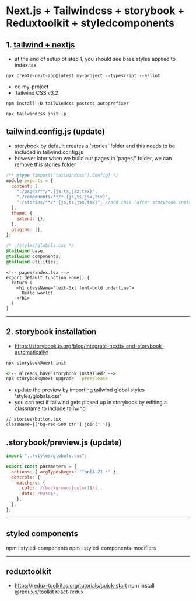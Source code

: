# Next.js + Tailwindcss + storybook + Reduxtoolkit + styledcomponents

## 1. [tailwind + nextjs](https://tailwindcss.com/docs/guides/nextjs)

- at the end of setup of step 1, you should see base styles applied to index.tsx

```
npx create-next-app@latest my-project --typescript --eslint
```

- cd my-project
- Tailwind CSS v3.2

```
npm install -D tailwindcss postcss autoprefixer
```

```
npx tailwindcss init -p
```

## tailwind.config.js (update)

- storybook by default creates a 'stories' folder and this needs to be included in tailwind.config.js
- however later when we build our pages in 'pages/' folder, we can remove this stories folder

```js
/** @type {import('tailwindcss').Config} */
module.exports = {
  content: [
    "./pages/**/*.{js,ts,jsx,tsx}",
    "./components/**/*.{js,ts,jsx,tsx}",
    "./stories/**/*.{js,ts,jsx,tsx}", //add this (after storybook installed)
  ],
  theme: {
    extend: {},
  },
  plugins: [],
};
```

```css
/* ./styles/globals.css */
@tailwind base;
@tailwind components;
@tailwind utilities;
```

```tsx
<!-- pages/index.tsx -->
export default function Home() {
  return (
    <h1 className="text-3xl font-bold underline">
      Hello world!
    </h1>
  )
}
```

---

## 2. storybook installation

- https://storybook.js.org/blog/integrate-nextjs-and-storybook-automatically/

```cmd
npx storybook@next init

<!-- already have storybook installed? -->
npx storybook@next upgrade --prerelease
```

- update the preview by importing tailwind global styles 'styles/globals.css'
- you can test if tailwind gets picked up in storybook by editing a classname to include tailwind

```tsx
// stories/button.tsx
className={['bg-red-500 btn'].join(' ')}
```

## .storybook/preview.js (update)

```js
import "../styles/globals.css";

export const parameters = {
  actions: { argTypesRegex: "^on[A-Z].*" },
  controls: {
    matchers: {
      color: /(background|color)$/i,
      date: /Date$/,
    },
  },
};
```

---

## styled components

npm i styled-components
npm i styled-components-modifiers

---

## reduxtoolkit

- https://redux-toolkit.js.org/tutorials/quick-start
  npm install @reduxjs/toolkit react-redux

